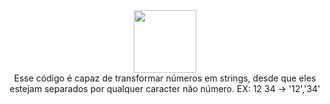 <div align="center" > <img width="100vw" src="https://img.icons8.com/external-flaticons-lineal-color-flat-icons/344/external-javascript-computer-programming-icons-flaticons-lineal-color-flat-icons-2.png"/>
<div>Esse código é capaz de transformar números em strings, desde que eles estejam separados por qualquer caracter não número. 
EX: 12 34 -> '12','34'<div>
